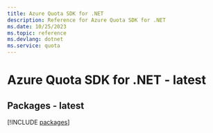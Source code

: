 ```yaml
---
title: Azure Quota SDK for .NET
description: Reference for Azure Quota SDK for .NET
ms.date: 10/25/2023
ms.topic: reference
ms.devlang: dotnet
ms.service: quota
---
```

# Azure Quota SDK for .NET - latest
## Packages - latest
[!INCLUDE [packages](quota-index.md)]